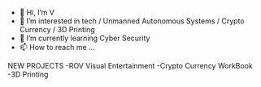 - 👋 Hi, I’m V
- 👀 I’m interested in tech / Unmanned Autonomous Systems / Crypto Currency / 3D Printing
- 🌱 I’m currently learning Cyber Security
- 📫 How to reach me ...

NEW PROJECTS 
-ROV Visual Entertainment
-Crypto Currency WorkBook
-3D Printing

